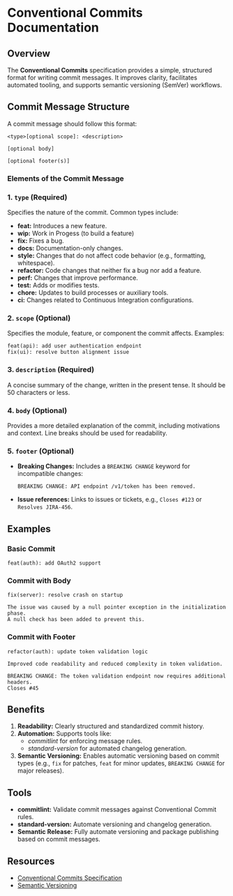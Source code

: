 # Conventional Commits Documentation

## Overview

The **Conventional Commits** specification provides a simple, structured format
for writing commit messages. It improves clarity, facilitates automated tooling,
and supports semantic versioning (SemVer) workflows.

## Commit Message Structure

A commit message should follow this format:

```
<type>[optional scope]: <description>

[optional body]

[optional footer(s)]
```

### Elements of the Commit Message

### 1. `type` (Required)

Specifies the nature of the commit. Common types include:

- **feat:** Introduces a new feature.
- **wip:** Work in Progess (to build a feature)
- **fix:** Fixes a bug.
- **docs:** Documentation-only changes.
- **style:** Changes that do not affect code behavior (e.g., formatting, whitespace).
- **refactor:** Code changes that neither fix a bug nor add a feature.
- **perf:** Changes that improve performance.
- **test:** Adds or modifies tests.
- **chore:** Updates to build processes or auxiliary tools.
- **ci:** Changes related to Continuous Integration configurations.

### 2. `scope` (Optional)

Specifies the module, feature, or component the commit affects. Examples:

```
feat(api): add user authentication endpoint
fix(ui): resolve button alignment issue
```

### 3. `description` (Required)

A concise summary of the change, written in the present tense. It should be 50
characters or less.

### 4. `body` (Optional)

Provides a more detailed explanation of the commit, including motivations and
context. Line breaks should be used for readability.

### 5. `footer` (Optional)

- **Breaking Changes:** Includes a `BREAKING CHANGE` keyword for incompatible
  changes:

  ```
  BREAKING CHANGE: API endpoint /v1/token has been removed.
  ```

- **Issue references:** Links to issues or tickets, e.g., `Closes #123` or
  `Resolves JIRA-456`.

## Examples

### Basic Commit

```
feat(auth): add OAuth2 support
```

### Commit with Body

```
fix(server): resolve crash on startup

The issue was caused by a null pointer exception in the initialization phase.
A null check has been added to prevent this.
```

### Commit with Footer

```
refactor(auth): update token validation logic

Improved code readability and reduced complexity in token validation.

BREAKING CHANGE: The token validation endpoint now requires additional headers.
Closes #45
```

## Benefits

1. **Readability:** Clearly structured and standardized commit history.
2. **Automation:** Supports tools like:
   - *commitlint* for enforcing message rules.
   - *standard-version* for automated changelog generation.
3. **Semantic Versioning:** Enables automatic versioning based on commit types
   (e.g., `fix` for patches, `feat` for minor updates, `BREAKING CHANGE` for
   major releases).

## Tools

- **commitlint:** Validate commit messages against Conventional Commit rules.
- **standard-version:** Automate versioning and changelog generation.
- **Semantic Release:** Fully automate versioning and package publishing based
  on commit messages.

## Resources

- [Conventional Commits Specification](https://www.conventionalcommits.org)
- [Semantic Versioning](semantic-versioning.md)
